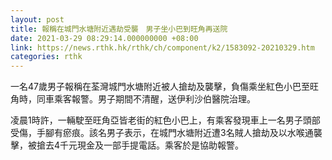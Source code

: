```yaml
---
layout: post
title: 報稱在城門水塘附近遇劫受襲　男子坐小巴到旺角再送院
date: 2021-03-29 08:29:14.000000000 +08:00
link: https://news.rthk.hk/rthk/ch/component/k2/1583092-20210329.htm
categories: rthk
---
```


一名47歲男子報稱在荃灣城門水塘附近被人搶劫及襲擊，負傷乘坐紅色小巴至旺角時，同車乘客報警。男子期間不清醒，送伊利沙伯醫院治理。

凌晨1時許，一輛駛至旺角亞皆老街的紅色小巴上，有乘客發現車上一名男子頭部受傷，手腳有瘀痕。該名男子表示，在城門水塘附近遭3名賊人搶劫及以水喉通襲擊，被搶去4千元現金及一部手提電話。乘客於是協助報警。

